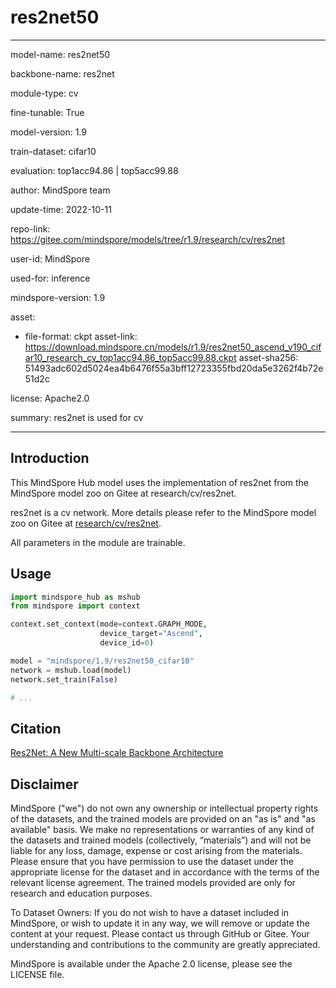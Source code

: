 # res2net50

---

model-name: res2net50

backbone-name: res2net

module-type: cv

fine-tunable: True

model-version: 1.9

train-dataset: cifar10

evaluation: top1acc94.86 | top5acc99.88

author: MindSpore team

update-time: 2022-10-11

repo-link: <https://gitee.com/mindspore/models/tree/r1.9/research/cv/res2net>

user-id: MindSpore

used-for: inference

mindspore-version: 1.9

asset:

-
    file-format: ckpt
    asset-link: <https://download.mindspore.cn/models/r1.9/res2net50_ascend_v190_cifar10_research_cv_top1acc94.86_top5acc99.88.ckpt>
    asset-sha256: 51493adc602d5024ea4b6476f55a3bff12723355fbd20da5e3262f4b72e51d2c

license: Apache2.0

summary: res2net is used for cv

---

## Introduction

This MindSpore Hub model uses the implementation of res2net from the MindSpore model zoo on Gitee at research/cv/res2net.

res2net is a cv network. More details please refer to the MindSpore model zoo on Gitee at [research/cv/res2net](https://gitee.com/mindspore/models/blob/r1.9/research/cv/res2net/README.md).

All parameters in the module are trainable.

## Usage

```python
import mindspore_hub as mshub
from mindspore import context

context.set_context(mode=context.GRAPH_MODE,
                    device_target="Ascend",
                    device_id=0)

model = "mindspore/1.9/res2net50_cifar10"
network = mshub.load(model)
network.set_train(False)

# ...
```

## Citation

[Res2Net: A New Multi-scale Backbone Architecture](https://arxiv.org/pdf/1904.01169.pdf)

## Disclaimer

MindSpore ("we") do not own any ownership or intellectual property rights of the datasets, and the trained models are provided on an "as is" and "as available" basis. We make no representations or warranties of any kind of the datasets and trained models (collectively, “materials”) and will not be liable for any loss, damage, expense or cost arising from the materials. Please ensure that you have permission to use the dataset under the appropriate license for the dataset and in accordance with the terms of the relevant license agreement. The trained models provided are only for research and education purposes.

To Dataset Owners: If you do not wish to have a dataset included in MindSpore, or wish to update it in any way, we will remove or update the content at your request. Please contact us through GitHub or Gitee. Your understanding and contributions to the community are greatly appreciated.

MindSpore is available under the Apache 2.0 license, please see the LICENSE file.
